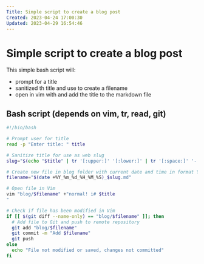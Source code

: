 ```yaml
---
Title: Simple script to create a blog post
Created: 2023-04-24 17:00:30
Updated: 2023-04-29 16:54:46
---
```

# Simple script to create a blog post

This simple bash script will:
  - prompt for a title
  - sanitized th title and use to create a filename
  - open in vim with and add the title to the markdown file

## Bash script (depends on vim, tr, read, git)
```bash
#!/bin/bash

# Prompt user for title
read -p "Enter title: " title

# Sanitize title for use as web slug
slug="$(echo "$title" | tr '[:upper:]' '[:lower:]' | tr '[:space:]' '-' | tr -cd '[:alnum:]-')"

# Create new file in blog folder with current date and time in format YYYY_MM_DD_HH_MM_SS_title.md
filename="$(date +%Y_%m_%d_%H_%M_%S)_$slug.md"

# Open file in Vim
vim "blog/$filename" +"normal! i# $title
"

# Check if file has been modified in Vim
if [[ $(git diff --name-only) == "blog/$filename" ]]; then
  # Add file to Git and push to remote repository
  git add "blog/$filename"
  git commit -m "Add $filename"
  git push
else
  echo "File not modified or saved, changes not committed"
fi
```

